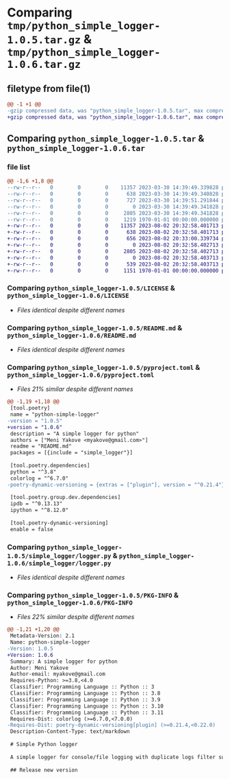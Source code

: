 # Comparing `tmp/python_simple_logger-1.0.5.tar.gz` & `tmp/python_simple_logger-1.0.6.tar.gz`

## filetype from file(1)

```diff
@@ -1 +1 @@
-gzip compressed data, was "python_simple_logger-1.0.5.tar", max compression
+gzip compressed data, was "python_simple_logger-1.0.6.tar", max compression
```

## Comparing `python_simple_logger-1.0.5.tar` & `python_simple_logger-1.0.6.tar`

### file list

```diff
@@ -1,6 +1,8 @@
--rw-r--r--   0        0        0    11357 2023-03-30 14:39:49.339828 python_simple_logger-1.0.5/LICENSE
--rw-r--r--   0        0        0      638 2023-03-30 14:39:49.340828 python_simple_logger-1.0.5/README.md
--rw-r--r--   0        0        0      727 2023-03-30 14:39:51.291844 python_simple_logger-1.0.5/pyproject.toml
--rw-r--r--   0        0        0        0 2023-03-30 14:39:49.341828 python_simple_logger-1.0.5/simple_logger/__init__.py
--rw-r--r--   0        0        0     2805 2023-03-30 14:39:49.341828 python_simple_logger-1.0.5/simple_logger/logger.py
--rw-r--r--   0        0        0     1219 1970-01-01 00:00:00.000000 python_simple_logger-1.0.5/PKG-INFO
+-rw-r--r--   0        0        0    11357 2023-08-02 20:32:58.401713 python_simple_logger-1.0.6/LICENSE
+-rw-r--r--   0        0        0      638 2023-08-02 20:32:58.401713 python_simple_logger-1.0.6/README.md
+-rw-r--r--   0        0        0      656 2023-08-02 20:33:00.339734 python_simple_logger-1.0.6/pyproject.toml
+-rw-r--r--   0        0        0        0 2023-08-02 20:32:58.402713 python_simple_logger-1.0.6/simple_logger/__init__.py
+-rw-r--r--   0        0        0     2805 2023-08-02 20:32:58.402713 python_simple_logger-1.0.6/simple_logger/logger.py
+-rw-r--r--   0        0        0        0 2023-08-02 20:32:58.403713 python_simple_logger-1.0.6/simple_logger/tests/__init__.py
+-rw-r--r--   0        0        0      539 2023-08-02 20:32:58.403713 python_simple_logger-1.0.6/simple_logger/tests/test_logger.py
+-rw-r--r--   0        0        0     1151 1970-01-01 00:00:00.000000 python_simple_logger-1.0.6/PKG-INFO
```

### Comparing `python_simple_logger-1.0.5/LICENSE` & `python_simple_logger-1.0.6/LICENSE`

 * *Files identical despite different names*

### Comparing `python_simple_logger-1.0.5/README.md` & `python_simple_logger-1.0.6/README.md`

 * *Files identical despite different names*

### Comparing `python_simple_logger-1.0.5/pyproject.toml` & `python_simple_logger-1.0.6/pyproject.toml`

 * *Files 21% similar despite different names*

```diff
@@ -1,19 +1,18 @@
 [tool.poetry]
 name = "python-simple-logger"
-version = "1.0.5"
+version = "1.0.6"
 description = "A simple logger for python"
 authors = ["Meni Yakove <myakove@gmail.com>"]
 readme = "README.md"
 packages = [{include = "simple_logger"}]
 
 [tool.poetry.dependencies]
 python = "^3.8"
 colorlog = "^6.7.0"
-poetry-dynamic-versioning = {extras = ["plugin"], version = "^0.21.4"}
 
 [tool.poetry.group.dev.dependencies]
 ipdb = "^0.13.13"
 ipython = "^8.12.0"
 
 [tool.poetry-dynamic-versioning]
 enable = false
```

### Comparing `python_simple_logger-1.0.5/simple_logger/logger.py` & `python_simple_logger-1.0.6/simple_logger/logger.py`

 * *Files identical despite different names*

### Comparing `python_simple_logger-1.0.5/PKG-INFO` & `python_simple_logger-1.0.6/PKG-INFO`

 * *Files 22% similar despite different names*

```diff
@@ -1,21 +1,20 @@
 Metadata-Version: 2.1
 Name: python-simple-logger
-Version: 1.0.5
+Version: 1.0.6
 Summary: A simple logger for python
 Author: Meni Yakove
 Author-email: myakove@gmail.com
 Requires-Python: >=3.8,<4.0
 Classifier: Programming Language :: Python :: 3
 Classifier: Programming Language :: Python :: 3.8
 Classifier: Programming Language :: Python :: 3.9
 Classifier: Programming Language :: Python :: 3.10
 Classifier: Programming Language :: Python :: 3.11
 Requires-Dist: colorlog (>=6.7.0,<7.0.0)
-Requires-Dist: poetry-dynamic-versioning[plugin] (>=0.21.4,<0.22.0)
 Description-Content-Type: text/markdown
 
 # Simple Python logger
 
 A simple logger for console/file logging with duplicate logs filter support
 
 ## Release new version
```


